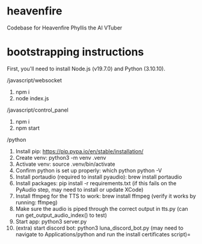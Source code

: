 # heavenfire
Codebase for Heavenfire Phyllis the AI VTuber

# bootstrapping instructions
First, you'll need to install Node.js (v19.7.0) and Python (3.10.10).

/javascript/websocket
1. npm i
2. node index.js

/javascript/control_panel
1. npm i
2. npm start

/python
1. Install pip: https://pip.pypa.io/en/stable/installation/
2. Create venv: python3 -m venv .venv
3. Activate venv: source .venv/bin/activate
4. Confirm python is set up properly:
which python
python -V
5. Install portaudio (required to install pyaudio): brew install portaudio
6. Install packages: pip install -r requirements.txt (if this fails on the PyAudio step, may need to install or update XCode)
7. Install ffmpeg for the TTS to work: brew install ffmpeg (verify it works by running: ffmpeg)
8. Make sure the audio is piped through the correct output in tts.py (can run get_output_audio_index() to test)
9. Start app: python3 server.py
10. (extra) start discord bot: python3 luna_discord_bot.py (may need to navigate to Applications/python and run the install certificates script)=
